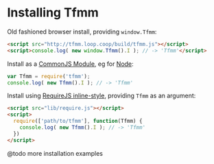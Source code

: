 Installing Tfmm
===============

Old fashioned browser install, providing `window.Tfmm`: 
```html
<script src="http://tfmm.loop.coop/build/tfmm.js"></script>
<script>console.log( new window.Tfmm().I ); // -> 'Tfmm'</script>
```

Install as a [CommonJS Module](http://goo.gl/ZrbaB0), eg for 
[Node](https://nodejs.org/): 
```javascript
var Tfmm = require('tfmm');
console.log( new Tfmm().I ); // -> 'Tfmm'
```

Install using [RequireJS inline-style](http://goo.gl/mp7Snw), providing `Tfmm` 
as an argument: 
```html
<script src="lib/require.js"></script>
<script>
  require(['path/to/tfmm'], function(Tfmm) {
    console.log( new Tfmm().I ); // -> 'Tfmm'
  })
</script>
```

@todo more installation examples




